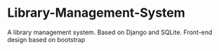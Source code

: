 # Library-Management-System
A library management system. Based on Django and SQLite. Front-end design based on bootstrap
